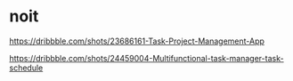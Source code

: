 # noit


https://dribbble.com/shots/23686161-Task-Project-Management-App

https://dribbble.com/shots/24459004-Multifunctional-task-manager-task-schedule
